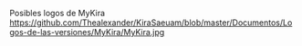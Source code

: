 Posibles logos de MyKira
https://github.com/Thealexander/KiraSaeuam/blob/master/Documentos/Logos-de-las-versiones/MyKira/MyKira.jpg
